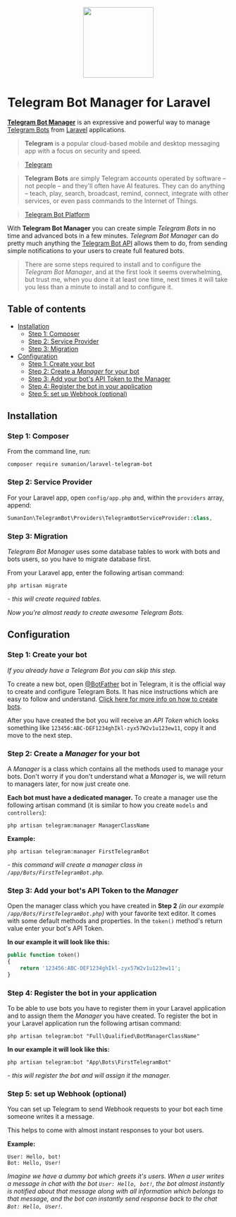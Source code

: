 
<p align="center">
    <img src="https://telegram.org/img/tl_card_connect.gif" width="160">
</p>

# Telegram Bot Manager for Laravel

**[Telegram Bot Manager](https://github.com/sumanion/laravel-telegram-bot)**
is an expressive and powerful way to manage
[Telegram Bots](https://telegram.org/blog/bot-revolution)
from [Laravel](https://laravel.com/) applications.

> **Telegram** is a popular cloud-based mobile and desktop messaging app
with a focus on security and speed.

> [Telegram](https://telegram.org/)

> **Telegram Bots** are simply Telegram accounts operated by software – not people – and they'll often have AI features. They can do anything – teach, play, search, broadcast, remind, connect, integrate with other services, or even pass commands to the Internet of Things.

> [Telegram Bot Platform](https://telegram.org/blog/bot-revolution)

With **Telegram Bot Manager** you can create simple *Telegram Bots* in no time and
advanced bots in a few minutes. *Telegram Bot Manager* can do pretty much anything the
[Telegram Bot API](https://core.telegram.org/bots/api) allows them to do,
from sending simple notifications to your users to create full featured bots.

> There are some steps required to install and to configure the *Telegram Bot Manager*,
  and at the first look it seems overwhelming, but trust me, when you done it at least one time,
  next times it will take you less than a minute to install and to configure it.

## Table of contents

- [Installation](#installation)
    - [Step 1: Composer](#step-1-composer)
    - [Step 2: Service Provider](#step-2-service-provider)
    - [Step 3: Migration](#step-3-migration)
- [Configuration](#configuration)
    - [Step 1: Create your bot](#step-1-create-your-bot)
    - [Step 2: Create a *Manager* for your bot](#step-2-create-a-manager-for-your-bot)
    - [Step 3: Add your bot's API Token to the Manager](#step-3-add-your-bots-api-token-to-the-manager)
    - [Step 4: Register the bot in your application](#step-4-register-the-bot-in-your-application)
    - [Step 5: set up Webhook (optional)](#step-5-set-up-webhook-optional)

## Installation

### Step 1: Composer

From the command line, run:

```
composer require sumanion/laravel-telegram-bot
```

### Step 2: Service Provider

For your Laravel app, open `config/app.php` and, within the `providers` array, append:

```php
SumanIon\TelegramBot\Providers\TelegramBotServiceProvider::class,
```

### Step 3: Migration

*Telegram Bot Manager* uses some database tables to work with bots and bots users,
so you have to migrate database first.

From your Laravel app, enter the following artisan command:

```
php artisan migrate
```

*- this will create required tables.*

*Now you're almost ready to create awesome Telegram Bots.*

## Configuration

### Step 1: Create your bot

*If you already have a Telegram Bot you can skip this step.*

To create a new bot, open [@BotFather](https://telegram.me/BotFather) bot in Telegram,
it is the official way to create and configure Telegram Bots.
It has nice instructions which are easy to follow and understand.
[Click here for more info on how to create bots](https://core.telegram.org/bots#botfather).

After you have created the bot you will receive an *API Token*
which looks something like `123456:ABC-DEF1234ghIkl-zyx57W2v1u123ew11`,
copy it and move to the next step.

### Step 2: Create a *Manager* for your bot

A *Manager* is a class which contains all the methods used to manage your bots.
Don't worry if you don't understand what a *Manager* is,
we will return to managers later, for now just create one.

**Each bot must have a dedicated manager.**
To create a manager use the following artisan command
(it is similar to how you create `models` and `controllers`):

```
php artisan telegram:manager ManagerClassName
```

**Example:**

```
php artisan telegram:manager FirstTelegramBot
```

*- this command will create a manager class in `/app/Bots/FirstTelegramBot.php`.*

### Step 3: Add your bot's API Token to the *Manager*

Open the manager class which you have created in **Step 2**
*(in our example `/app/Bots/FirstTelegramBot.php`)* with your favorite text editor.
It comes with some default methods and properties.
In the `token()` method's return value enter your bot's API Token.

**In our example it will look like this:**

```php
public function token()
{
    return '123456:ABC-DEF1234ghIkl-zyx57W2v1u123ew11';
}
```

### Step 4: Register the bot in your application

To be able to use bots you have to register them in your Laravel application
and to assign them the *Manager* you have created.
To register the bot in your Laravel application run the following artisan command:

```
php artisan telegram:bot "Full\Qualified\BotManagerClassName"
```

**In our example it will look like this:**

```
php artisan telegram:bot "App\Bots\FirstTelegramBot"
```

*- this will register the bot and will assign it the manager.*

### Step 5: set up Webhook (optional)

You can set up Telegram to send Webhook requests to your bot
each time someone writes it a message.

This helps to come with almost instant responses to your bot users.

**Example:**

```
User: Hello, bot!
Bot: Hello, User!
```

*Imagine we have a dummy bot which greets it's users.
When a user writes a message in chat with the bot `User: Hello, bot!`,
the bot almost instantly is notified about that message along with
all information which belongs to that message, and the bot can
instantly send response back to the chat `Bot: Hello, User!`.*